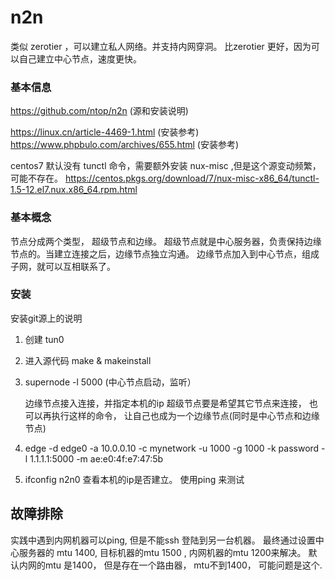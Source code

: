 # n2n

类似 zerotier ，可以建立私人网络。并支持内网穿洞。
比zerotier 更好，因为可以自己建立中心节点，速度更快。


### 基本信息
  https://github.com/ntop/n2n (源和安装说明)

  https://linux.cn/article-4469-1.html (安装参考)
  https://www.phpbulo.com/archives/655.html (安装参考)



  centos7 默认没有 tunctl 命令，需要额外安装 nux-misc ,但是这个源变动频繁，可能不存在。 
  https://centos.pkgs.org/download/7/nux-misc-x86_64/tunctl-1.5-12.el7.nux.x86_64.rpm.html


### 基本概念

  节点分成两个类型， 超级节点和边缘。 超级节点就是中心服务器，负责保持边缘节点的。当建立连接之后，边缘节点独立沟通。
  边缘节点加入到中心节点，组成子网，就可以互相联系了。
  

### 安装
  安装git源上的说明

  1. 创建 tun0
  2. 进入源代码  make & makeinstall
  3. supernode -l 5000  (中心节点启动，监听）


      边缘节点接入连接，并指定本机的ip
      超级节点要是希望其它节点来连接， 也可以再执行这样的命令， 让自己也成为一个边缘节点(同时是中心节点和边缘节点)
  4. edge -d edge0 -a 10.0.0.10 -c mynetwork -u 1000 -g 1000 -k password -l 1.1.1.1:5000 -m ae:e0:4f:e7:47:5b  
  5. ifconfig n2n0 查看本机的ip是否建立。 使用ping 来测试



## 故障排除
  实践中遇到内网机器可以ping, 但是不能ssh 登陆到另一台机器。
  最终通过设置中心服务器的 mtu 1400, 目标机器的mtu 1500 , 内网机器的mtu 1200来解决。 默认内网的mtu 是1400， 但是存在一个路由器， mtu不到1400， 可能问题是这个.


